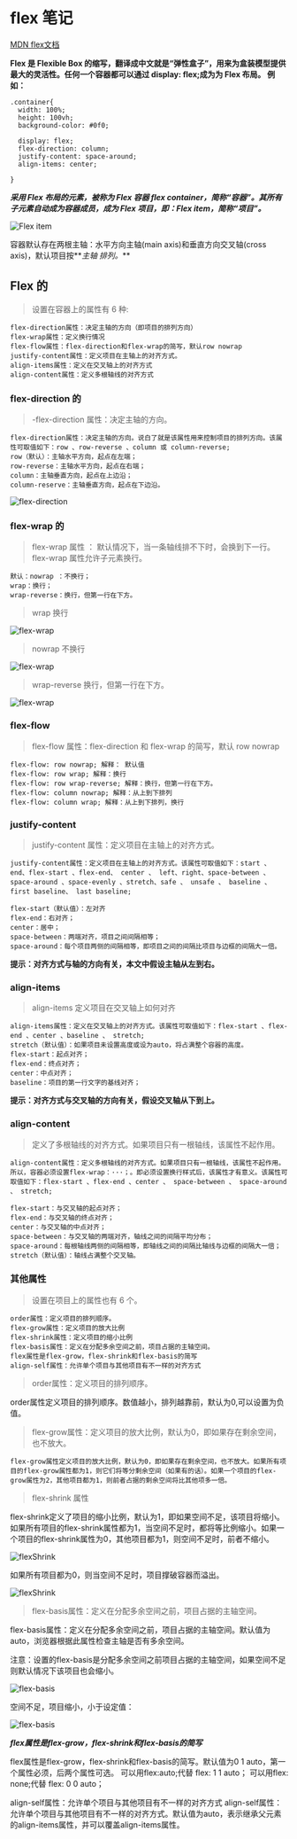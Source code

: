 # flex 笔记
<!-- 超链接 -->
[MDN flex文档](https://developer.mozilla.org/zh-CN/docs/Web/CSS/flex)

**Flex 是 Flexible Box 的缩写，翻译成中文就是“弹性盒子”，用来为盒装模型提供最大的灵活性。任何一个容器都可以通过 display: flex;成为为 Flex 布局。
例如：**

```
.container{
  width: 100%;
  height: 100vh;
  background-color: #0f0;

  display: flex;
  flex-direction: column;
  justify-content: space-around;
  align-items: center;

}
```

**_采用 Flex 布局的元素，被称为 Flex 容器 flex container，简称“容器”。其所有子元素自动成为容器成员，成为 Flex 项目，即：Flex item，简称“项目”。_**

<!-- 图片 -->

![Flex item](./assets/images/flexItem.png "Philadelphia's Magic Gardens")

容器默认存在两根主轴：水平方向主轴(main axis)和垂直方向交叉轴(cross axis)，默认项目按**_主轴
排列。_**

## Flex 的

> 设置在容器上的属性有 6 种:

```
flex-direction属性：决定主轴的方向（即项目的排列方向）
flex-wrap属性：定义换行情况
flex-flow属性：flex-direction和flex-wrap的简写，默认row nowrap
justify-content属性：定义项目在主轴上的对齐方式。
align-items属性：定义在交叉轴上的对齐方式
align-content属性：定义多根轴线的对齐方式
```

### flex-direction 的

> -flex-direction 属性：决定主轴的方向。

```
flex-direction属性：决定主轴的方向。说白了就是该属性用来控制项目的排列方向。该属性可取值如下：row 、row-reverse 、column 或 column-reverse;
row（默认）：主轴水平方向，起点在左端；
row-reverse：主轴水平方向，起点在右端；
column：主轴垂直方向，起点在上边沿；
column-reserve：主轴垂直方向，起点在下边沿。
```

<!-- 图片 -->

![flex-direction](./assets/images/flex-direction.png "flex-direction")

### flex-wrap 的

> flex-wrap 属性 ： 默认情况下，当一条轴线排不下时，会换到下一行。flex-wrap 属性允许子元素换行。

```
默认：nowrap ：不换行；
wrap：换行；
wrap-reverse：换行，但第一行在下方。
```

>  wrap 换行

![flex-wrap](./assets/images/flex-wrap.png "flex-wrap")

>  nowrap 不换行

![flex-wrap](./assets/images/flex-nowrap.png "flex-wrap")

>  wrap-reverse 换行，但第一行在下方。

![flex-wrap](./assets/images/flex-nowrap.png "flex-wrap")




### flex-flow

> flex-flow 属性：flex-direction 和 flex-wrap 的简写，默认 row nowrap

```
flex-flow: row nowrap; 解释： 默认值
flex-flow: row wrap; 解释：换行
flex-flow: row wrap-reverse; 解释：换行，但第一行在下方。
flex-flow: column nowrap; 解释：从上到下排列
flex-flow: column wrap; 解释：从上到下排列，换行
```

### justify-content

> justify-content 属性：定义项目在主轴上的对齐方式。

```
justify-content属性：定义项目在主轴上的对齐方式。该属性可取值如下：start 、end、flex-start 、flex-end、 center 、 left、right、space-between 、 space-around 、space-evenly 、stretch、safe 、 unsafe 、 baseline 、 first baseline、 last baseline;

flex-start（默认值）：左对齐
flex-end：右对齐；
center：居中；
space-between：两端对齐，项目之间间隔相等；
space-around：每个项目两侧的间隔相等，即项目之间的间隔比项目与边框的间隔大一倍。
```

**提示：对齐方式与轴的方向有关，本文中假设主轴从左到右。**

### align-items

> align-items 定义项目在交叉轴上如何对齐

```
align-items属性：定义在交叉轴上的对齐方式。该属性可取值如下：flex-start 、flex-end 、center 、baseline 、 stretch;
stretch（默认值）：如果项目未设置高度或设为auto，将占满整个容器的高度。
flex-start：起点对齐；
flex-end：终点对齐；
center：中点对齐；
baseline：项目的第一行文字的基线对齐；
```

**提示：对齐方式与交叉轴的方向有关，假设交叉轴从下到上。**

### align-content

> 定义了多根轴线的对齐方式。如果项目只有一根轴线，该属性不起作用。

```
align-content属性：定义多根轴线的对齐方式。如果项目只有一根轴线，该属性不起作用。所以，容器必须设置flex-wrap：···；。即必须设置换行样式后，该属性才有意义。该属性可取值如下：flex-start 、flex-end 、center 、 space-between 、 space-around 、 stretch;

flex-start：与交叉轴的起点对齐；
flex-end：与交叉轴的终点对齐；
center：与交叉轴的中点对齐；
space-between：与交叉轴的两端对齐，轴线之间的间隔平均分布；
space-around：每根轴线两侧的间隔相等，即轴线之间的间隔比轴线与边框的间隔大一倍；
stretch（默认值）：轴线占满整个交叉轴。
```

### 其他属性

> 设置在项目上的属性也有 6 个。

```
order属性：定义项目的排列顺序。
flex-grow属性：定义项目的放大比例
flex-shrink属性：定义项目的缩小比例
flex-basis属性：定义在分配多余空间之前，项目占据的主轴空间。
flex属性是flex-grow，flex-shrink和flex-basis的简写
align-self属性：允许单个项目与其他项目有不一样的对齐方式
```

> order属性：定义项目的排列顺序。

order属性定义项目的排列顺序。数值越小，排列越靠前，默认为0,可以设置为负值。

> flex-grow属性：定义项目的放大比例，默认为0，即如果存在剩余空间，也不放大。

```flex-grow属性定义项目的放大比例，默认为0，即如果存在剩余空间，也不放大。如果所有项目的flex-grow属性都为1，则它们将等分剩余空间（如果有的话）。如果一个项目的flex-grow属性为2，其他项目都为1，则前者占据的剩余空间将比其他项多一倍。```


>  flex-shrink 属性

flex-shrink定义了项目的缩小比例，默认为1，即如果空间不足，该项目将缩小。如果所有项目的flex-shrink属性都为1，当空间不足时，都将等比例缩小。如果一个项目的flex-shrink属性为0，其他项目都为1，则空间不足时，前者不缩小。


![flexShrink](./assets/images/flexShrink.png "flexShrink")



如果所有项目都为0，则当空间不足时，项目撑破容器而溢出。

![flexShrink](./assets/images/flexShrink1.png "flexShrink")

> flex-basis属性：定义在分配多余空间之前，项目占据的主轴空间。

flex-basis属性：定义在分配多余空间之前，项目占据的主轴空间。默认值为auto，浏览器根据此属性检查主轴是否有多余空间。

注意：设置的flex-basis是分配多余空间之前项目占据的主轴空间，如果空间不足则默认情况下该项目也会缩小。

![flex-basis](./assets/images/flex-basis.png "flex-basis")


空间不足，项目缩小，小于设定值：

![flex-basis](./assets/images/flex-basis1.png "flex-basis")


***flex属性是flex-grow，flex-shrink和flex-basis的简写***

flex属性是flex-grow，flex-shrink和flex-basis的简写。默认值为0 1 auto，第一个属性必须，后两个属性可选。
可以用flex:auto;代替 flex: 1 1 auto；
可以用flex: none;代替 flex: 0 0 auto；


align-self属性：允许单个项目与其他项目有不一样的对齐方式
align-self属性：允许单个项目与其他项目有不一样的对齐方式。默认值为auto，表示继承父元素的align-items属性，并可以覆盖align-items属性。

